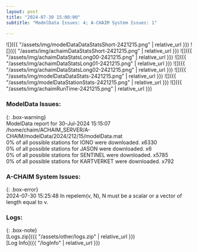 ```yaml
---
layout: post
title: "2024-07-30 15:00:00"
subtitle: "ModelData Issues: 4; A-CHAIM System Issues: 1"

---
```


![]({{ "/assets/img/modelDataDataStatsShort-2421215.png" | relative_url }})
![]({{ "/assets/img/achaimDataStatsShort-2421215.png" | relative_url }})
![]({{ "/assets/img/achaimDataStatsLong00-2421215.png" | relative_url }})
![]({{ "/assets/img/achaimDataStatsLong01-2421215.png" | relative_url }})
![]({{ "/assets/img/achaimDataStatsLong02-2421215.png" | relative_url }})
![]({{ "/assets/img/modelDataDataStats-2421215.png" | relative_url }})
![]({{ "/assets/img/modelDataStationStats-2421215.png" | relative_url }})
![]({{ "/assets/img/achaimRunTime-2421215.png" | relative_url }})


### ModelData Issues:  
  
{: .box-warning}  
 ModelData report for 30-Jul-2024 15:15:07   
 /home/chaim/ACHAIM_SERVER/A-CHAIM/modelData/2024/212/15/modelData.mat   
 0% of all possible stations for IONO were downloaded. x6330   
 0% of all possible stations for JASON were downloaded. x6   
 0% of all possible stations for SENTINEL were downloaded. x5785   
 0% of all possible stations for KARTVERKET were downloaded. x792   
  
### A-CHAIM System Issues:  
  
{: .box-error}  
2024-07-30 15:25:48 In repelem(v, N), N must be a scalar or a vector of length equal to v.  

### Logs:  
  
{: .box-note}  
[Logs.zip]({{ "/assets/other/logs.zip" | relative_url }})  
[Log Info]({{ "/logInfo" | relative_url }})  
